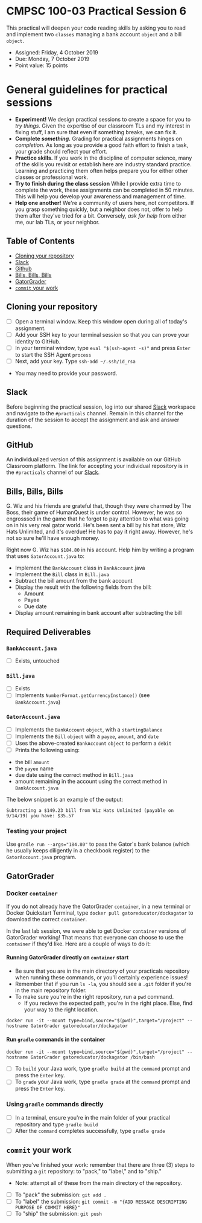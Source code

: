 # CMPSC 100-03 Practical Session 6

This practical will deepen your code reading skills by asking you to read and implement two `classes` managing a bank account `object` and a bill `object`.

* Assigned: Friday, 4 October 2019
* Due: Monday, 7 October 2019
* Point value: 15 points

# General guidelines for practical sessions

* **Experiment!** We design practical sessions to create a space for you to _try things_. Given the expertise of our classroom TLs and my interest in fixing stuff, I am sure that even if something breaks, we can fix it.
* **Complete _something_.** Grading for practical assignments hinges on _completion_. As long as you provide a good faith effort to finish a task, your grade should reflect your effort.
* **Practice skills.** If you work in the discipline of computer science, many of the skills you revisit or establish here are industry standard practice. Learning and practicing them often helps prepare you for either other classes or professional work.
* **Try to finish during the class session** While I provide extra time to complete the work, these assignments can be completed in 50 minutes. This will help you develop your awareness and management of time.
* **Help one another!** We're a community of users here, not competitors. If you grasp something quickly, but a neighbor does not, offer to help them after they've tried for a bit. Conversely, _ask for help_ from either me, our lab TLs, or your neighbor.

## Table of Contents

* [Cloning your repository](#cloning-your-repository)
* [Slack](#slack)
* [Github](#github)
* [Bills, Bills, Bills](#bills-bills-bills)
* [GatorGrader](#gatorgrader)
* [`commit` your work](#commit-your-work)

## Cloning your repository

- [ ] Open a terminal window. Keep this window open during all of today's assignment.
- [ ] Add your SSH key to your terminal session so that you can prove your identity to GitHub.
- [ ] In your terminal window, type `eval "$(ssh-agent -s)"` and press `Enter` to start the SSH Agent `process`
- [ ] Next, add your key. Type `ssh-add ~/.ssh/id_rsa`
* You may need to provide your password.

## Slack

Before beginning the practical session, log into our shared [Slack](https://cmpsc100Fall2019.slack.com) workspace and navigate to the `#practicals` channel. Remain in this channel for the duration of the session to accept the assignment and ask and answer questions.

## GitHub

An individualized version of this assignment is available on our GitHub Classroom platform. The link for accepting your individual repository is in the `#practicals` channel of our [Slack](#slack).

## Bills, Bills, Bills

G. Wiz and his friends are grateful that, though they were charmed by The Boss, their game of HumanQuest is under control. However, he was so engrosssed in the game that he forgot to pay attention to what was going on in his very real gator world. He's been sent a bill by his hat store, Wiz Hats Unlimited, and it's overdue! He has to pay it right away. However, he's not so sure he'll have enough money.

Right now G. Wiz has `$184.80` in his account. Help him by writing a program that uses `GatorAccount.java` to:

* Implement the `BankAccount` class in `BankAccount`.java
* Implement the `Bill` class in `Bill.java`
* Subtract the bill amount from the bank account
* Display the result with the following fields from the bill:
    * Amount
    * Payee
    * Due date
* Display amount remaining in bank account after subtracting the bill

## Required Deliverables

### `BankAccount.java`

- [ ] Exists, untouched

### `Bill.java`

- [ ] Exists
- [ ] Implements `NumberFormat.getCurrencyInstance()` (see `BankAccount.java`)

### `GatorAccount.java`
- [ ] Implements the `BankAccount` `object`, with a `startingBalance`
- [ ] Implements the `Bill` `object` with a `payee`, `amount`, and `date`
- [ ] Uses the above-created `BankAccount` `object` to perform a `debit`
- [ ] Prints the following using:
* the bill `amount`
* the `payee` name
* due date using the correct method in `Bill.java`
* amount remaining in the account using the correct method in `BankAccount.java`

The below snippet is an example of the output:

```
Subtracting a $149.23 bill from Wiz Hats Unlimited (payable on 9/14/19) you have: $35.57
```

### Testing your project

Use `gradle run --args="184.80"` to pass the Gator's bank balance (which he usually keeps diligently in a checkbook register) to the `GatorAccount.java` program.

## GatorGrader

### Docker `container`

If you do not already have the GatorGrader `container`, in a new terminal or Docker Quickstart Terminal, type `docker pull gatoreducator/dockagator` to download the correct `container`.

In the last lab session, we were able to get Docker `container` versions of GatorGrader working! That means that everyone can choose to use the `container` if they'd like. Here are a couple of ways to do it:

#### Running GatorGrader directly on `container` start

* Be sure that you are in the main directory of your practicals repository when running these commands, or you'll certainly experience issues!
* Remember that if you run `ls -la`, you should see a `.git` folder if you're in the main repository folder.
* To make sure you're in the right repository, run a `pwd` command.
    * If you recieve the expected path, you're in the right place. Else, find your way to the right location.

```
docker run -it --mount type=bind,source="$(pwd)",target="/project" --hostname GatorGrader gatoreducator/dockagator
```

#### Run `gradle` commands in the container

```
docker run -it --mount type=bind,source="$(pwd)",target="/project" --hostname GatorGrader gatoreducator/dockagator /bin/bash
```

- [ ] To `build` your Java work, type `gradle build` at the `command` prompt and press the `Enter` key.
- [ ] To `grade` your Java work, type `gradle grade` at the `command` prompt and press the `Enter` key.

### Using `gradle` commands directly

- [ ] In a terminal, ensure you're in the main folder of your practical repository and type `gradle build`
- [ ] After the `command` completes successfully, type `gradle grade`

## `commit` your work

When you've finished your work: remember that there are three (3) steps to submitting a `git` repository: to "pack," to "label," and to "ship."

* Note: attempt all of these from the main directory of the repository.

- [ ] To "pack" the submission: `git add .`
- [ ] To "label" the submission: `git commit -m "{ADD MESSAGE DESCRIPTING PURPOSE OF COMMIT HERE}"`
- [ ] To "ship" the submission: `git push`
